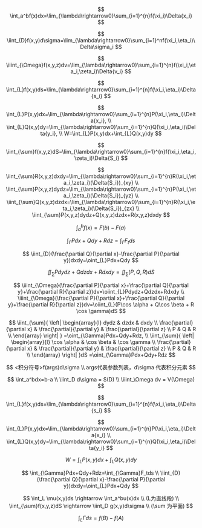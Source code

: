 $$
\int_a^bf(x)dx=\lim_{\lambda\rightarrow0}\sum_{i=1}^{n}f(\xi_i)\Delta{x_i}
$$

$$
\iint_{D}f(x,y)d\sigma=\lim_{\lambda\rightarrow0}\sum_{i=1}^nf(\xi_i,\eta_i)\Delta\sigma_i
$$

$$
\iiint_{\Omega}f(x,y,z)dv=\lim_{\lambda\rightarrow0}\sum_{i=1}^{n}f(\xi_i,\eta_i,\zeta_i)\Delta{v_i}
$$

$$
\int_{L}f(x,y)ds=\lim_{\lambda\rightarrow0}\sum_{i=1}^{n}f(\xi_i,\eta_i)\Delta{s_i}
$$

$$
\int_{L}P(x,y)dx=\lim_{\lambda\rightarrow0}\sum_{i=1}^{n}P(\xi_i,\eta_i)\Delta{x_i}, \\
\int_{L}Q(x,y)dy=\lim_{\lambda\rightarrow0}\sum_{i=1}^{n}Q(\xi_i,\eta_i)\Delta{y_i}, \\
W=\int_{L}P(x,y)dx+\int_{L}Q(x,y)dy
$$

$$
\iint_{\sum}f(x,y,z)dS=\lim_{\lambda\rightarrow0}\sum_{i=1}^{n}f(\xi_i,\eta_i,\zeta_i)\Delta{S_i}
$$

$$
\iint_{\sum}R(x,y,z)dxdy=\lim_{\lambda\rightarrow0}\sum_{i=1}^{n}R(\xi_i,\eta_i,\zeta_i)(\Delta{S_i})_{xy} \\
\iint_{\sum}P(x,y,z)dydz=\lim_{\lambda\rightarrow0}\sum_{i=1}^{n}P(\xi_i,\eta_i,\zeta_i)(\Delta{S_i})_{yz} \\
\iint_{\sum}Q(x,y,z)dzdx=\lim_{\lambda\rightarrow0}\sum_{i=1}^{n}R(\xi_i,\eta_i,\zeta_i)(\Delta{S_i})_{zx} \\
\iint_{\sum}P(x,y,z)dydz+Q(x,y,z)dzdx+R(x,y,z)dxdy
$$

$$
\int_a^bf(x)=F(b)-F(a)
$$

$$
\int_{\Gamma}Pdx+Qdy+Rdz=\int_{\Gamma}F_tds
$$

$$
\iint_{D}(\frac{\partial Q}{\partial x}-\frac{\partial P}{\partial y})dxdy=\oint_{L}Pdx+Qdy
$$

$$
\iint_{\sum}Pdydz+Qdzdx+Rdxdy=\iint_{\sum}(P,Q,R)dS
$$

$$
\iiint_{\Omega}(\frac{\partial P}{\partial x}+\frac{\partial Q}{\partial y}+\frac{\partial R}{\partial z})dv=\oiint_{L}Pdydz+Qdzdx+Rdxdy \\
\iiint_{\Omega}(\frac{\partial P}{\partial x}+\frac{\partial Q}{\partial y}+\frac{\partial R}{\partial z})dv=\oiint_{L}(P\cos \alpha + Q\cos \beta + R \cos \gamma)dS
$$

$$
\iint_{\sum}{
\left|
\begin{array}{l}
dydz & dzdx & dxdy \\
\frac{\partial}{\partial x} & \frac{\partial}{\partial y} & \frac{\partial}{\partial z} \\
P & Q & R \\
\end{array}
\right|
}
=\oint_{\Gamma}Pdx+Qdy+Rdz, \\
\iint_{\sum}{
\left|
\begin{array}{l}
\cos \alpha & \cos \beta & \cos \gamma \\
\frac{\partial}{\partial x} & \frac{\partial}{\partial y} & \frac{\partial}{\partial z} \\
P & Q & R \\
\end{array}
\right|
}dS
=\oint_{\Gamma}Pdx+Qdy+Rdz
$$

$$
<积分符号>f(args)d\sigma \\
args代表参数列表，d\sigma 代表积分元素
$$

$$
\int_a^bdx=b-a \\
\iint_D d\sigma = S(D) \\
\iiint_\Omega dv = V(\Omega)
$$

$$
\int_{L}f(x,y)ds=\lim_{\lambda\rightarrow0}\sum_{i=1}^{n}f(\xi_i,\eta_i)\Delta{s_i}
$$

$$
\int_{L}P(x,y)dx=\lim_{\lambda\rightarrow0}\sum_{i=1}^{n}P(\xi_i,\eta_i)\Delta{x_i} \\
\int_{L}Q(x,y)dy=\lim_{\lambda\rightarrow0}\sum_{i=1}^{n}Q(\xi_i,\eta_i)\Delta{y_i}
$$

$$
W=\int_{L}P(x,y)dx+\int_{L}Q(x,y)dy
$$

$$
\int_{\Gamma}Pdx+Qdy+Rdz=\int_{\Gamma}F_tds \\
\iint_{D}(\frac{\partial Q}{\partial x}-\frac{\partial P}{\partial y})dxdy=\oint_{L}Pdx+Qdy
$$

$$
\int_L \mu(x,y)ds \rightarrow \int_a^bu(x)dx \\
(L为直线段) \\
\iint_{\sum}f(x,y,z)dS \rightarrow \iint_D g(x,y)d\sigma \\
(\sum 为平面)
$$

$$
\int_L \Gamma ds = f(B)-f(A)
$$
